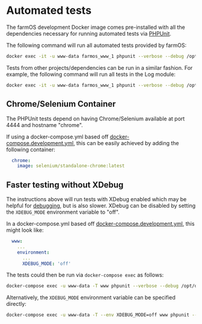 # Automated tests

The farmOS development Docker image comes pre-installed with all the
dependencies necessary for running automated tests via
[PHPUnit](https://phpunit.de).

The following command will run all automated tests provided by farmOS:

```sh
docker exec -it -u www-data farmos_www_1 phpunit --verbose --debug /opt/drupal/web/profiles/farm
```

Tests from other projects/dependencies can be run in a similar fashion. For
example, the following command will run all tests in the Log module:

```sh
docker exec -it -u www-data farmos_www_1 phpunit --verbose --debug /opt/drupal/web/modules/log
```

## Chrome/Selenium Container

The PHPUnit tests depend on having Chrome/Selenium available at port 4444 and hostname "chrome".

If using a docker-compose.yml based off [docker-compose.development.yml], this can be easily achieved
by adding the following container:

```yml
  chrome:
    image: selenium/standalone-chrome:latest
```

## Faster testing without XDebug

The instructions above will run tests with XDebug enabled which may be helpful
for [debugging](/development/environment/debug), but is also slower. XDebug can be disabled
by setting the `XDEBUG_MODE` environment variable to "off".

In a docker-compose.yml based off [docker-compose.development.yml], this might look like:

```yml
  www:
    ...
    environment:
      ...
      XDEBUG_MODE: 'off'
```

The tests could then be run via `docker-compose exec` as follows:

```sh
docker-compose exec -u www-data -T www phpunit --verbose --debug /opt/drupal/web/profiles/farm
```

Alternatively, the `XDEBUG_MODE` environment variable can be specified directly:

```sh
docker-compose exec -u www-data -T --env XDEBUG_MODE=off www phpunit --verbose --debug /opt/drupal/web/profiles/farm
```

[run-tests.yml]: https://raw.githubusercontent.com/farmOS/farmOS/2.x/.github/workflows/run-tests.yml
[docker-compose.development.yml]: https://raw.githubusercontent.com/farmOS/farmOS/2.x/docker/docker-compose.development.yml
